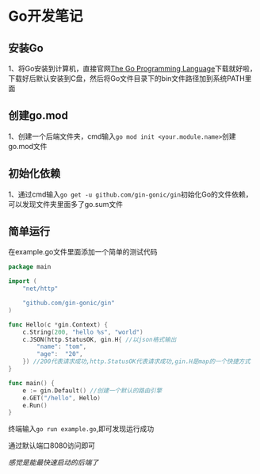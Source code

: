 # Go开发笔记

## 安装Go

1、将Go安装到计算机，直接官网[The Go Programming Language](https://go.dev/)下载就好啦，下载好后默认安装到C盘，然后将Go文件目录下的bin文件路径加到系统PATH里面

## 创建go.mod

1、创建一个后端文件夹，cmd输入`go mod init <your.module.name>`创建go.mod文件

## 初始化依赖

1、通过cmd输入`go get -u github.com/gin-gonic/gin`初始化Go的文件依赖，可以发现文件夹里面多了go.sum文件

## 简单运行

在example.go文件里面添加一个简单的测试代码

```go
package main

import (
	"net/http"

	"github.com/gin-gonic/gin"
)

func Hello(c *gin.Context) {
	c.String(200, "hello %s", "world")
	c.JSON(http.StatusOK, gin.H{ //以json格式输出
		"name": "tom",
		"age":  "20",
	}) //200代表请求成功,http.StatusOK代表请求成功,gin.H是map的一个快捷方式
}

func main() {
	e := gin.Default() //创建一个默认的路由引擎
	e.GET("/hello", Hello)
	e.Run()
}
```

终端输入`go run example.go`,即可发现运行成功

通过默认端口8080访问即可

*感觉是能最快速启动的后端了*







